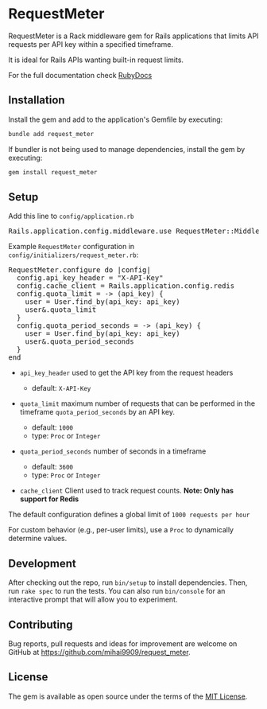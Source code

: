 # RequestMeter


RequestMeter is a Rack middleware gem for Rails applications that limits API requests per API key within a specified timeframe.

It is ideal for Rails APIs wanting built-in request limits.

For the full documentation check [RubyDocs](https://www.rubydoc.info/gems/request_meter)

## Installation

Install the gem and add to the application's Gemfile by executing:

```bash
bundle add request_meter
```

If bundler is not being used to manage dependencies, install the gem by executing:

```bash
gem install request_meter
```

## Setup

Add this line to `config/application.rb`

<pre lang="ruby">
Rails.application.config.middleware.use RequestMeter::Middleware
</pre>

Example `RequestMeter` configuration in `config/initializers/request_meter.rb`:


<pre lang="ruby">
RequestMeter.configure do |config|
  config.api_key_header = "X-API-Key"
  config.cache_client = Rails.application.config.redis
  config.quota_limit = -> (api_key) {
    user = User.find_by(api_key: api_key)
    user&.quota_limit
  }
  config.quota_period_seconds = -> (api_key) {
    user = User.find_by(api_key: api_key)
    user&.quota_period_seconds
  }
end
</pre>


- `api_key_header` used to get the API key from the request headers
    - default: `X-API-Key`

- `quota_limit` maximum number of requests that can be performed in the timeframe `quota_period_seconds` by an API key.
    - default: `1000`
    - type: `Proc` or `Integer`

- `quota_period_seconds` number of seconds in a timeframe
    - default: `3600`
    - type: `Proc` or `Integer`

- `cache_client` Client used to track request counts. **Note: Only has support for Redis**

The default configuration defines a global limit of `1000 requests per hour`

For custom behavior (e.g., per-user limits), use a `Proc` to dynamically determine values.

## Development

After checking out the repo, run `bin/setup` to install dependencies. Then, run `rake spec` to run the tests. You can also run `bin/console` for an interactive prompt that will allow you to experiment.

## Contributing

Bug reports, pull requests and ideas for improvement are welcome on GitHub at https://github.com/mihai9909/request_meter.

## License

The gem is available as open source under the terms of the [MIT License](https://opensource.org/licenses/MIT).
